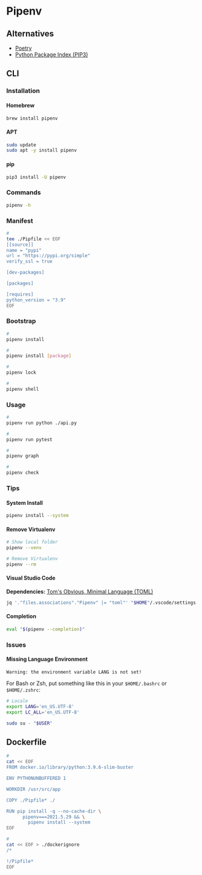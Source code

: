 # Pipenv

## Alternatives

- [Poetry](/poetry.md)
- [Python Package Index (PIP3)](/pip3.md)

## CLI

### Installation

#### Homebrew

```sh
brew install pipenv
```

#### APT

```sh
sudo update
sudo apt -y install pipenv
```

#### pip

```sh
pip3 install -U pipenv
```

### Commands

```sh
pipenv -h
```

### Manifest

```sh
#
tee ./Pipfile << EOF
[[source]]
name = "pypi"
url = "https://pypi.org/simple"
verify_ssl = true

[dev-packages]

[packages]

[requires]
python_version = "3.9"
EOF
```

### Bootstrap

```sh
#
pipenv install

#
pipenv install [package]

#
pipenv lock

#
pipenv shell
```

### Usage

```sh
#
pipenv run python ./api.py

#
pipenv run pytest

#
pipenv graph

#
pipenv check
```

### Tips

#### System Install

```sh
pipenv install --system
```

#### Remove Virtualenv

```sh
# Show local folder
pipenv --venv

# Remove Virtualenv
pipenv --rm
```

#### Visual Studio Code

**Dependencies:** [Tom's Obvious, Minimal Language (TOML)](/toml.md)

```sh
jq '."files.associations"."Pipenv" |= "toml"' "$HOME"/.vscode/settings.json | sponge "$HOME"/.vscode/settings.json
```

#### Completion

```sh
eval "$(pipenv --completion)"
```

### Issues

#### Missing Language Environment

```log
Warning: the environment variable LANG is not set!
```

For Bash or Zsh, put something like this in your `$HOME/.bashrc` or `$HOME/.zshrc`:

```sh
# Locale
export LANG='en_US.UTF-8'
export LC_ALL='en_US.UTF-8'
```

```sh
sudo su - "$USER"
```

## Dockerfile

```sh
#
cat << EOF
FROM docker.io/library/python:3.9.6-slim-buster

ENV PYTHONUNBUFFERED 1

WORKDIR /usr/src/app

COPY ./Pipfile* ./

RUN pip install -q --no-cache-dir \
      pipenv===2021.5.29 && \
        pipenv install --system
EOF

#
cat << EOF > ./dockerignore
/*

!/Pipfile*
EOF
```

<!--
RUN apt-get -qq update && \
    apt-get -qq --no-install-recommends -y install \
      gcc=4:8.3.0-1 && \
        apt-get clean && \
          rm -rf /var/lib/apt/lists/*
-->

<!--
gcc
linux-libc-dev
libc6-dev
-->

<!--
DEBIAN_FRONTEND=noninteractive
-->
